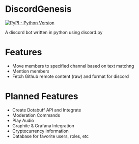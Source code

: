 # DiscordGenesis
[![PyPI - Python Version](https://img.shields.io/pypi/pyversions/Django.svg)](https://github.com/complexitydev/DiscordGenesis)

A discord bot written in python using discord.py

# Features

* Move members to specified channel based on text matchng
* Mention members
* Fetch Github remote content (raw) and format for discord

# Planned Features

* Create Dotabuff API and Integrate
* Moderation Commands
* Play Audio
* Graphite & Grafana Integration
* Cryptocurrency information
* Database for favorite users, roles, etc
